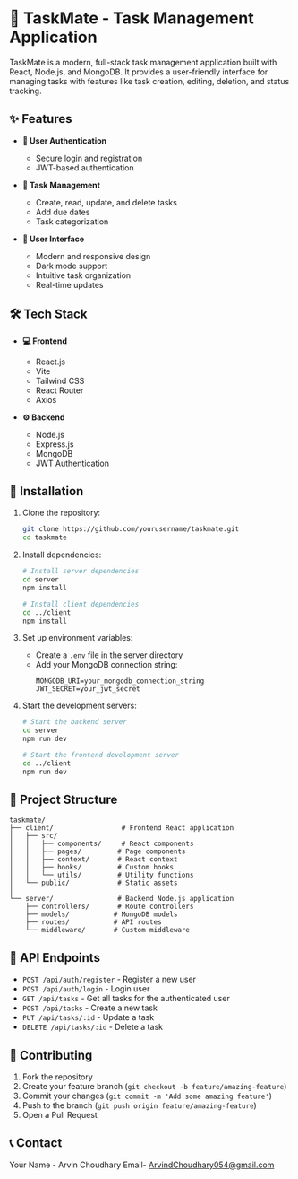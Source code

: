 # 🚀 TaskMate - Task Management Application
TaskMate is a modern, full-stack task management application built with React, Node.js, and MongoDB. It provides a user-friendly interface for managing tasks with features like task creation, editing, deletion, and status tracking.

## ✨ Features

- **🔐 User Authentication**
  - Secure login and registration
  - JWT-based authentication

- **📝 Task Management**
  - Create, read, update, and delete tasks
  - Add due dates
  - Task categorization

- **🎨 User Interface**
  - Modern and responsive design
  - Dark mode support
  - Intuitive task organization
  - Real-time updates

## 🛠️ Tech Stack

- **💻 Frontend**
  - React.js
  - Vite
  - Tailwind CSS
  - React Router
  - Axios

- **⚙️ Backend**
  - Node.js
  - Express.js
  - MongoDB
  - JWT Authentication


## 🚀 Installation

1. Clone the repository:
   ```bash
   git clone https://github.com/yourusername/taskmate.git
   cd taskmate
   ```

2. Install dependencies:
   ```bash
   # Install server dependencies
   cd server
   npm install

   # Install client dependencies
   cd ../client
   npm install
   ```

3. Set up environment variables:
   - Create a `.env` file in the server directory
   - Add your MongoDB connection string:
     ```
     MONGODB_URI=your_mongodb_connection_string
     JWT_SECRET=your_jwt_secret
     ```

4. Start the development servers:
   ```bash
   # Start the backend server
   cd server
   npm run dev

   # Start the frontend development server
   cd ../client
   npm run dev
   ```

## 📁 Project Structure

```
taskmate/
├── client/                 # Frontend React application
│   ├── src/
│   │   ├── components/     # React components
│   │   ├── pages/         # Page components
│   │   ├── context/       # React context
│   │   ├── hooks/         # Custom hooks
│   │   └── utils/         # Utility functions
│   └── public/            # Static assets
│
└── server/                # Backend Node.js application
    ├── controllers/       # Route controllers
    ├── models/           # MongoDB models
    ├── routes/           # API routes
    └── middleware/       # Custom middleware
```

## 🔌 API Endpoints

- `POST /api/auth/register` - Register a new user
- `POST /api/auth/login` - Login user
- `GET /api/tasks` - Get all tasks for the authenticated user
- `POST /api/tasks` - Create a new task
- `PUT /api/tasks/:id` - Update a task
- `DELETE /api/tasks/:id` - Delete a task

## 🤝 Contributing

1. Fork the repository
2. Create your feature branch (`git checkout -b feature/amazing-feature`)
3. Commit your changes (`git commit -m 'Add some amazing feature'`)
4. Push to the branch (`git push origin feature/amazing-feature`)
5. Open a Pull Request


## 📞 Contact

Your Name - Arvin Choudhary
Email- ArvindChoudhary054@gmail.com

